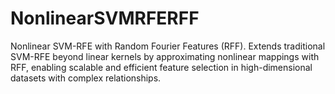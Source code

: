 # NonlinearSVMRFERFF
Nonlinear SVM-RFE with Random Fourier Features (RFF). Extends traditional SVM-RFE beyond linear kernels by approximating nonlinear mappings with RFF, enabling scalable and efficient feature selection in high-dimensional datasets with complex relationships.
